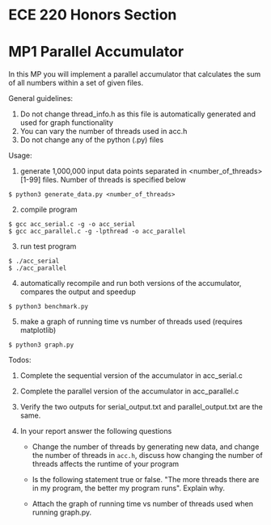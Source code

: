 # ECE 220 Honors Section
# MP1 Parallel Accumulator

In this MP you will implement a parallel accumulator that calculates the sum of all numbers within a set of given files.

General guidelines:  
1. Do not change thread_info.h as this file is automatically generated and used for graph functionality
2. You can vary the number of threads used in acc.h
3. Do not change any of the python (.py) files

Usage:  

  1. generate 1,000,000 input data points separated in <number_of_threads> [1-99] files. Number of threads is specified below
    
    $ python3 generate_data.py <number_of_threads>
    
  2. compile program
    
    $ gcc acc_serial.c -g -o acc_serial
    $ gcc acc_parallel.c -g -lpthread -o acc_parallel

  3. run test program

    $ ./acc_serial
    $ ./acc_parallel

  4. automatically recompile and run both versions of the accumulator, compares the output and speedup

    $ python3 benchmark.py

  5. make a graph of running time vs number of threads used (requires matplotlib)

    $ python3 graph.py

Todos:  
1. Complete the sequential version of the accumulator in acc_serial.c  
2. Complete the parallel version of the accumulator in acc_parallel.c
3. Verify the two outputs for serial_output.txt and parallel_output.txt are the same.
4. In your report answer the following questions

    - Change the number of threads by generating new data, and change the number of threads in `acc.h`, discuss how changing the number of threads affects the runtime of your program

    - Is the following statement true or false. "The more threads there are in my program, the better my program runs". Explain why.

    - Attach the graph of running time vs number of threads used when running graph.py. 

